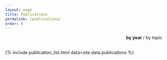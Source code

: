 ```yaml
---
layout: page
title: Publications
permalink: /publications/
order: 6
---
```

<div align="right">
    <a id="publication-by-year" onclick="publicationBySelected(this.id);" style="font-weight: bold;"> by year </a>
    /
    <a id="publication-by-topic" onclick="publicationBySelected(this.id);"> by topic </a>
</div>
<div align="right" style="display: none;" id="by-topic">
    <a id="robot-learning" href="#Robot Learning"> Robot Learning</a>
    /
    <a id="cognitive-model" href="#Cognitive Model"> Cognitive Model</a>
    /
    <a id="symbolic-representation" href="#Symbolic Representation"> Symbolic Representation</a>
    /
    <a id="reasoning-and-planning" href="#Reasoning and Planning"> Reasoning and Planning</a>
    /
    <a id="computer-vision" href="#Computer Vision"> Computer Vision</a>
    /
    <a id="and-more" href="#... and More!"> ... and More!</a>
</div>
<div align="right" style="display: inline-block;" id="by-year">
<br>
</div>

{% include publication_list.html data=site.data.publications %}

